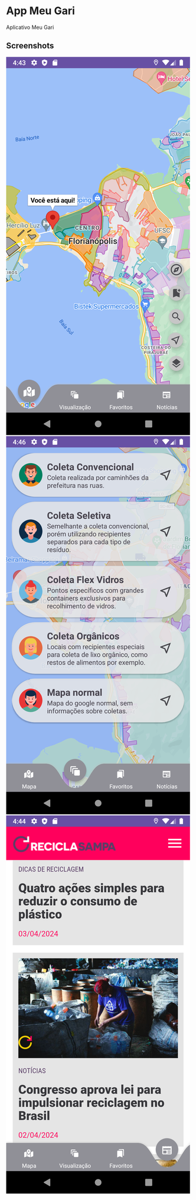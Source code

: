 # App Meu Gari

Aplicativo Meu Gari

## Screenshots

![App Screenshot](https://github.com/floresjacques26/av3meugari/blob/main/Screenshot_1.png)
![App Screenshot](https://github.com/floresjacques26/av3meugari/blob/main/Screenshot_2.png)
![App Screenshot](https://github.com/floresjacques26/av3meugari/blob/main/Screenshot_3.png)
